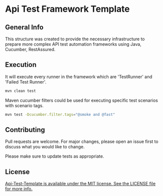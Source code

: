 # Api Test Framework Template


## General Info

This structure was created to provide the necessary infrastructure to prepare more complex API test automation frameworks using Java, Cucumber, RestAssured.

## Execution

It will execute every runner in the framework which are 'TestRunner' and 'Failed Test Runner'.

```bash
mvn clean test
```

Maven cucumber filters could be used for executing specific test scenarios with scenario tags.

```bash
mvn test -Dcucumber.filter.tags="@smoke and @fast"
```

## Contributing

Pull requests are welcome. For major changes, please open an issue first
to discuss what you would like to change.

Please make sure to update tests as appropriate.

## License

[Api-Test-Template is available under the MIT license. See the LICENSE file for more info.](https://choosealicense.com/licenses/mit/)
